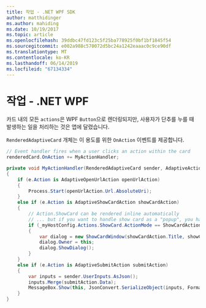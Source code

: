 ```yaml
---
title: 작업 - .NET WPF SDK
author: matthidinger
ms.author: mahiding
ms.date: 10/19/2017
ms.topic: article
ms.openlocfilehash: 39ddbc47fd123c5f25ba778925f0bf1bf1845f54
ms.sourcegitcommit: e002a988c570072d5bc24a1242eaaac0c9ce90df
ms.translationtype: MT
ms.contentlocale: ko-KR
ms.lasthandoff: 06/14/2019
ms.locfileid: "67134334"
---
```

# <a name="actions---net-wpf"></a>작업 - .NET WPF

카드 내의 모든 `actions`은 WPF `Button`으로 렌더링되지만, 사용자가 단추를 누를 때 발생하는 일을 처리하는 것은 앱에 달렸습니다. 

`RenderedAdaptiveCard` 개체는 이 용도를 위한 `OnAction` 이벤트를 제공합니다.

```csharp
// Event handler fires when a user clicks an action within the card
renderedCard.OnAction += MyActionHandler;

private void MyActionHandler(RenderedAdaptiveCard sender, AdaptiveActionEventArgs e)
{
    if (e.Action is AdaptiveOpenUrlAction openUrlAction)
    {
        Process.Start(openUrlAction.Url.AbsoluteUri);
    }
    else if (e.Action is AdaptiveShowCardAction showCardAction)
    {
        // Action.ShowCard can be rendered inline automatically
        // ... but if you want to handle show card as a "popup", you handle this event
        if (_myHostConfig.Actions.ShowCard.ActionMode == ShowCardActionMode.Popup)
        {
            var dialog = new ShowCardWindow(showCardAction.Title, showCardAction, Resources);
            dialog.Owner = this;
            dialog.ShowDialog();
        }
    }
    else if (e.Action is AdaptiveSubmitAction submitAction)
    {
        var inputs = sender.UserInputs.AsJson();
        inputs.Merge(submitAction.Data);
        MessageBox.Show(this, JsonConvert.SerializeObject(inputs, Formatting.Indented), "SubmitAction");
    }
}
```
